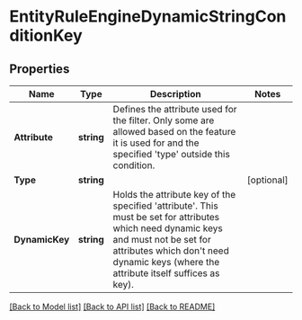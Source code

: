 # EntityRuleEngineDynamicStringConditionKey

## Properties
Name | Type | Description | Notes
------------ | ------------- | ------------- | -------------
**Attribute** | **string** | Defines the attribute used for the filter. Only some are allowed based on the feature it is used for and the specified &#39;type&#39; outside this condition. | 
**Type** | **string** |  | [optional] 
**DynamicKey** | **string** | Holds the attribute key of the specified &#39;attribute&#39;. This must be set for attributes which need dynamic keys and must not be set for attributes which don&#39;t need dynamic keys (where the attribute itself suffices as key). | 

[[Back to Model list]](../README.md#documentation-for-models) [[Back to API list]](../README.md#documentation-for-api-endpoints) [[Back to README]](../README.md)



